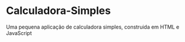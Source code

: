 # Calculadora-Simples
 Uma pequena aplicação de calculadora simples, construida em HTML e JavaScript
